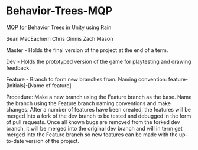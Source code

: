 # Behavior-Trees-MQP
MQP for Behavior Trees in Unity using Rain

Sean MacEachern
Chris Ginnis
Zach Mason

Master - Holds the final version of the project at the end of a term.

Dev - Holds the prototyped version of the game for playtesting and drawing feedback.

Feature - Branch to form new branches from.
Naming convention: feature-[Initials]-[Name of feature]


Procedure:
Make a new branch using the Feature branch as the base. Name the branch using the Feature branch naming conventions and make changes.
After a number of features have been created, the features will be merged into a fork of the dev branch to be tested and debugged in the form of pull requests.
Once all known bugs are removed from the forked dev branch, it will be merged into the original dev branch and will in term get merged into the Feature branch so new features can be made with the up-to-date version of the project.
